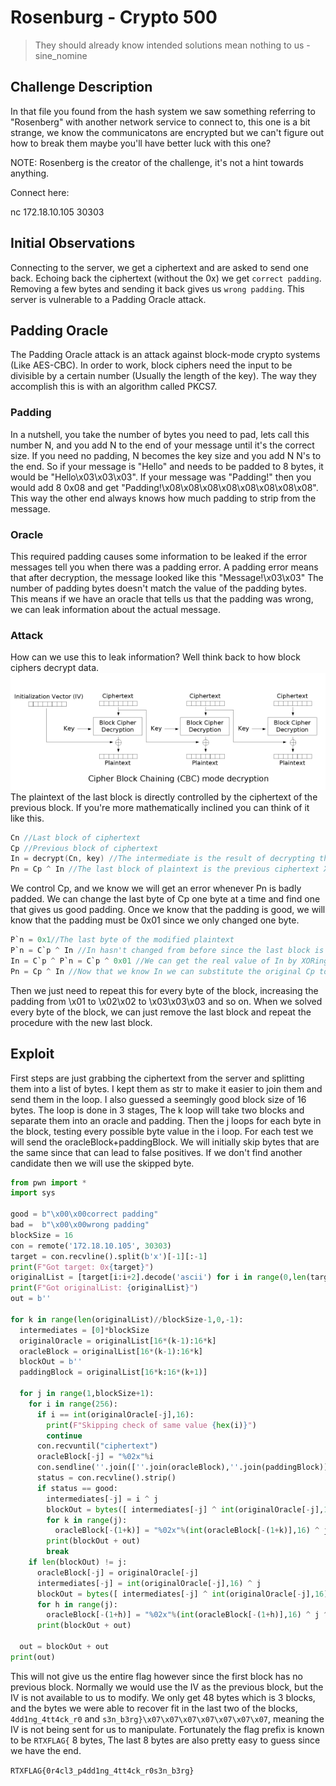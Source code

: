 ﻿# Rosenburg - Crypto 500

>They should already know intended solutions mean nothing to us - sine_nomine

## Challenge Description
In that file you found from the hash system we saw something referring to "Rosenberg" with another network service to connect to, this one is a bit strange, we know the communicatons are encrypted but we can't figure out how to break them maybe you'll have better luck with this one? 

NOTE: Rosenberg is the creator of the challenge, it's not a hint towards anything. 

Connect here: 

nc 172.18.10.105 30303

## Initial Observations
Connecting to the server, we get a ciphertext and are asked to send one back. Echoing back the ciphertext (without the 0x) we get `correct padding`. Removing a few bytes and sending it back gives us `wrong padding`. This server is vulnerable to a Padding Oracle attack.

## Padding Oracle

The Padding Oracle attack is an attack against block-mode crypto systems (Like AES-CBC). In order to work, block ciphers need the input to be divisible by a certain number (Usually the length of the key). The way they accomplish this is with an algorithm called PKCS7. 

### Padding
In a nutshell, you take the number of bytes you need to pad, lets call this number N, and you add N to the end of your message until it's the correct size. If you need no padding, N becomes the key size and you add N N's to the end. So if your message is "Hello" and needs to be padded to 8 bytes, it would be "Hello\x03\x03\x03". If your message was "Padding!" then you would add 8 0x08 and get "Padding!\x08\x08\x08\x08\x08\x08\x08\x08". This way the other end always knows how much padding to strip from the message.

### Oracle
This required padding causes some information to be leaked if the error messages tell you when there was a padding error. A padding error means that after decryption, the message looked like this "Message!\x03\x03" The number of padding bytes doesn't match the value of the padding bytes. This means if we have an oracle that tells us that the padding was wrong, we can leak information about the actual message. 

### Attack
How can we use this to leak information? Well think back to how block ciphers decrypt data.
![CBC Mode Graph](images/Cbc_decryption.png)
The plaintext of the last block is directly controlled by the ciphertext of the previous block. If you're more mathematically inclined you can think of it like this.
```c
Cn //Last block of ciphertext
Cp //Previous block of ciphertext
In = decrypt(Cn, key) //The intermediate is the result of decrypting the last block with the unknown key
Pn = Cp ^ In //The last block of plaintext is the previous ciphertext XOR with the intermediate.
```
We control Cp, and we know we will get an error whenever Pn is badly padded. We can change the last byte of Cp one byte at a time and find one that gives us good padding. Once we know that the padding is good, we will know that the padding must be 0x01 since we only changed one byte. 
```c
P`n = 0x1//The last byte of the modified plaintext
P`n = C`p ^ In //In hasn't changed from before since the last block is the same
In = C`p ^ P`n = C`p ^ 0x01 //We can get the real value of In by XORing the controlled C`p and the current padding 0x01
Pn = Cp ^ In //Now that we know In we can substitute the original Cp to get the original Pn
```
Then we just need to repeat this for every byte of the block, increasing the padding from \x01 to \x02\x02 to \x03\x03\x03 and so on. When we solved every byte of the block, we can just remove the last block and repeat the procedure with the new last block. 


## Exploit

First steps are just grabbing the ciphertext from the server and splitting them into a list of bytes. I kept them as str to make it easier to join them and send them in the loop. I also guessed a seemingly good block size of 16 bytes. The loop is done in 3 stages, The k loop will take two blocks and separate them into an oracle and padding. Then the j loops for each byte in the block, testing every possible byte value in the i loop. For each test we will send the oracleBlock+paddingBlock. We will initially skip bytes that are the same since that can lead to false positives. If we don't find another candidate then we will use the skipped byte. 

```python
from pwn import *
import sys

good = b"\x00\x00correct padding"
bad =  b"\x00\x00wrong padding"
blockSize = 16
con = remote('172.18.10.105', 30303)
target = con.recvline().split(b'x')[-1][:-1]
print(F"Got target: 0x{target}")
originalList = [target[i:i+2].decode('ascii') for i in range(0,len(target),2)]
print(F"Got originalList: {originalList}")
out = b''

for k in range(len(originalList)//blockSize-1,0,-1):
  intermediates = [0]*blockSize
  originalOracle = originalList[16*(k-1):16*k]
  oracleBlock = originalList[16*(k-1):16*k]
  blockOut = b''
  paddingBlock = originalList[16*k:16*(k+1)]
  
  for j in range(1,blockSize+1):
    for i in range(256):
      if i == int(originalOracle[-j],16):
        print(F"Skipping check of same value {hex(i)}")
        continue
      con.recvuntil("ciphertext")
      oracleBlock[-j] = "%02x"%i
      con.sendline(''.join([''.join(oracleBlock),''.join(paddingBlock)]))
      status = con.recvline().strip()
      if status == good:
        intermediates[-j] = i ^ j
        blockOut = bytes([ intermediates[-j] ^ int(originalOracle[-j],16)]) + blockOut
        for k in range(j):
          oracleBlock[-(1+k)] = "%02x"%(int(oracleBlock[-(1+k)],16) ^ j ^ (j+1))
        print(blockOut + out)
        break
    if len(blockOut) != j:
      oracleBlock[-j] = originalOracle[-j]
      intermediates[-j] = int(originalOracle[-j],16) ^ j
      blockOut = bytes([ intermediates[-j] ^ int(originalOracle[-j],16)]) + blockOut
      for h in range(j):
        oracleBlock[-(1+h)] = "%02x"%(int(oracleBlock[-(1+h)],16) ^ j ^ (j+1))
      print(blockOut + out)
      
  out = blockOut + out
print(out)
```

This will not give us the entire flag however since the first block has no previous block. Normally we would use the IV as the previous block, but the IV is not available to us to modify. We only get 48 bytes which is 3 blocks, and the bytes we were able to recover fit in the last two of the blocks, `4dd1ng_4tt4ck_r0` and `s3n_b3rg}\x07\x07\x07\x07\x07\x07\x07`, meaning the IV is not being sent for us to manipulate. Fortunately the flag prefix is known to be `RTXFLAG{` 8 bytes, The last 8 bytes are also pretty easy to guess since we have the end. 

`RTXFLAG{0r4cl3_p4dd1ng_4tt4ck_r0s3n_b3rg}`

